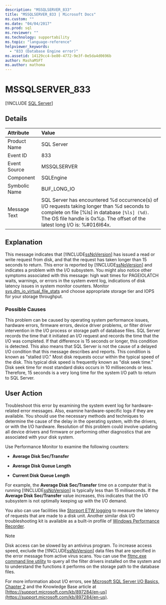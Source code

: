 ```yaml
---
description: "MSSQLSERVER_833"
title: "MSSQLSERVER_833 | Microsoft Docs"
ms.custom: ""
ms.date: "04/04/2017"
ms.prod: sql
ms.reviewer: ""
ms.technology: supportability
ms.topic: "language-reference"
helpviewer_keywords: 
  - "833 (Database Engine error)"
ms.assetid: 14129cc4-be80-4772-9e3f-0e5da4d0696b
author: MashaMSFT
ms.author: mathoma
---
```

# MSSQLSERVER_833
 [!INCLUDE [SQL Server](../../includes/applies-to-version/sql-asdbmi.md)]
  
## Details  
  
| Attribute | Value |  
| :-------- | :---- |  
|Product Name|SQL Server|  
|Event ID|833|  
|Event Source|MSSQLSERVER|  
|Component|SQLEngine|  
|Symbolic Name|BUF_LONG_IO|  
|Message Text|SQL Server has encountered %d occurrence(s) of I/O requests taking longer than %d seconds to complete on file [%ls] in database `[%ls] (%d)`.  The OS file handle is 0x%p.  The offset of the latest long I/O is: %#016I64x.|  
  
## Explanation  
This message indicates that [!INCLUDE[ssNoVersion](../../includes/ssnoversion-md.md)] has issued a read or write request from disk, and that the request has taken longer than 15 seconds to return. This error is reported by [!INCLUDE[ssNoVersion](../../includes/ssnoversion-md.md)] and indicates a problem with the I/O subsystem. You might also notice other symptoms associated with this message: high wait times for PAGEIOLATCH waits, warnings, or errors in the system event log, indications of disk latency issues in system monitor counters. Monitor [sys.dm_io_virtual_file_stats](../system-dynamic-management-views/sys-dm-io-virtual-file-stats-transact-sql.md) and choose appropriate storage tier and IOPS for your storage throughput. 
  
### Possible Causes  
This problem can be caused by operating system performance issues, hardware errors, firmware errors, device driver problems, or filter driver intervention in the I/O process or storage path of database files. SQL Server records the time that it initiated an I/O request and records the time that the I/O was completed. If that difference is 15 seconds or longer, this condition is detected. This also means that SQL Server is not the cause of a delayed I/O condition that this message describes and reports. This condition is known as "stalled I/O." Most disk requests occur within the typical speed of the disk. This typical disk speed is frequently known as "disk seek time." Disk seek time for most standard disks occurs in 10 milliseconds or less. Therefore, 15 seconds is a very long time for the system I/O path to return to SQL Server. 
  
## User Action  
Troubleshoot this error by examining the system event log for hardware-related error messages. Also, examine hardware-specific logs if they are available. You should use the necessary methods and techniques to determine the cause of the delay in the operating system, with the drivers, or with the I/O hardware. Resolution of this problem could involve updating all device drivers and firmware or performing other diagnostics that are associated with your disk system. 
  
Use Performance Monitor to examine the following counters:  
  
-   **Average Disk Sec/Transfer**  
  
-   **Average Disk Queue Length**  
  
-   **Current Disk Queue Length**  
  
For example, the **Average Disk Sec/Transfer** time on a computer that is running [!INCLUDE[ssNoVersion](../../includes/ssnoversion-md.md)] is typically less than 15 milliseconds. If the **Average Disk Sec/Transfer** value increases, this indicates that the I/O subsystem is not optimally keeping up with the I/O demand.

You also can use facilities like [Storport ETW logging](/archive/blogs/ntdebugging/storport-etw-logging-to-measure-requests-made-to-a-disk-unit) to measure the latency of requests that are made to a disk unit. Another similar disk I/O troubleshooting kit is available as a built-in profile of [Windows Performance Recorder](/windows-hardware/test/wpt/introduction-to-wpr).
  
> [!NOTE]  
> Disk access can be slowed by an antivirus program. To increase access speed, exclude the [!INCLUDE[ssNoVersion](../../includes/ssnoversion-md.md)] data files that are specified in the error message from active virus scans. You can use the [fltmc.exe command line utility](/windows-hardware/drivers/ifs/development-and-testing-tools#fltmcexe-control-program) to query all the filter drivers installed on the system and to understand the functions it performs on the storage path to the database files. 
  
For more information about I/O errors, see [Microsoft SQL Server I/O Basics, Chapter 2](/previous-versions/sql/sql-server-2005/administrator/cc917726(v=technet.10)) and the Knowledge Base article at [https://support.microsoft.com/kb/897284/en-us](https://support.microsoft.com/kb/897284/en-us).  
